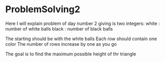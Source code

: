 # ProblemSolving2

Here I will explain problem  of day number 2
giving is two integers:
white : number of white balls 
black : number of black balls

The starting should be with the white balls 
Each row should contain one color 
The number of rows increase by one as you go

The goal is to find the maximum possible height of thr triangle 

